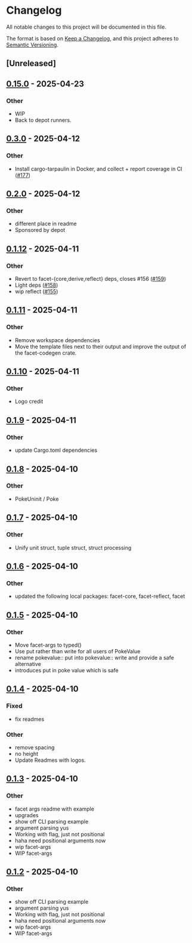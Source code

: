 # Changelog

All notable changes to this project will be documented in this file.

The format is based on [Keep a Changelog](https://keepachangelog.com/en/1.0.0/),
and this project adheres to [Semantic Versioning](https://semver.org/spec/v2.0.0.html).

## [Unreleased]

## [0.15.0](https://github.com/facet-rs/facet/compare/facet-args-v0.14.0...facet-args-v0.15.0) - 2025-04-23

### Other

- WIP
- Back to depot runners.

## [0.3.0](https://github.com/facet-rs/facet/compare/facet-args-v0.2.0...facet-args-v0.3.0) - 2025-04-12

### Other

- Install cargo-tarpaulin in Docker, and collect + report coverage in CI ([#177](https://github.com/facet-rs/facet/pull/177))

## [0.2.0](https://github.com/facet-rs/facet/compare/facet-args-v0.1.12...facet-args-v0.2.0) - 2025-04-12

### Other

- different place in readme
- Sponsored by depot

## [0.1.12](https://github.com/facet-rs/facet/compare/facet-args-v0.1.11...facet-args-v0.1.12) - 2025-04-11

### Other

- Revert to facet-{core,derive,reflect} deps, closes #156 ([#159](https://github.com/facet-rs/facet/pull/159))
- Light deps ([#158](https://github.com/facet-rs/facet/pull/158))
- wip reflect ([#155](https://github.com/facet-rs/facet/pull/155))

## [0.1.11](https://github.com/facet-rs/facet/compare/facet-args-v0.1.10...facet-args-v0.1.11) - 2025-04-11

### Other

- Remove workspace dependencies
- Move the template files next to their output and improve the output of the facet-codegen crate.

## [0.1.10](https://github.com/facet-rs/facet/compare/facet-args-v0.1.9...facet-args-v0.1.10) - 2025-04-11

### Other

- Logo credit

## [0.1.9](https://github.com/facet-rs/facet/compare/facet-args-v0.1.8...facet-args-v0.1.9) - 2025-04-11

### Other

- update Cargo.toml dependencies

## [0.1.8](https://github.com/facet-rs/facet/compare/facet-args-v0.1.7...facet-args-v0.1.8) - 2025-04-10

### Other

- PokeUninit / Poke

## [0.1.7](https://github.com/facet-rs/facet/compare/facet-args-v0.1.6...facet-args-v0.1.7) - 2025-04-10

### Other

- Unify unit struct, tuple struct, struct processing

## [0.1.6](https://github.com/facet-rs/facet/compare/facet-args-v0.1.5...facet-args-v0.1.6) - 2025-04-10

### Other

- updated the following local packages: facet-core, facet-reflect, facet

## [0.1.5](https://github.com/facet-rs/facet/compare/facet-args-v0.1.4...facet-args-v0.1.5) - 2025-04-10

### Other

- Move facet-args to typed()
- Use put rather than write for all users of PokeValue
- rename pokevalue:: put into pokevalue:: write and provide a safe alternative
- introduces put in poke value which is safe

## [0.1.4](https://github.com/facet-rs/facet/compare/facet-args-v0.1.3...facet-args-v0.1.4) - 2025-04-10

### Fixed

- fix readmes

### Other

- remove spacing
- no height
- Update Readmes with logos.

## [0.1.3](https://github.com/facet-rs/facet/compare/facet-args-v0.1.2...facet-args-v0.1.3) - 2025-04-10

### Other

- facet args readme with example
- upgrades
- show off CLI parsing example
- argument parsing yus
- Working with flag, just not positional
- haha need positional arguments now
- wip facet-args
- WIP facet-args

## [0.1.2](https://github.com/facet-rs/facet/releases/tag/facet-args-v0.1.2) - 2025-04-10

### Other

- show off CLI parsing example
- argument parsing yus
- Working with flag, just not positional
- haha need positional arguments now
- wip facet-args
- WIP facet-args

